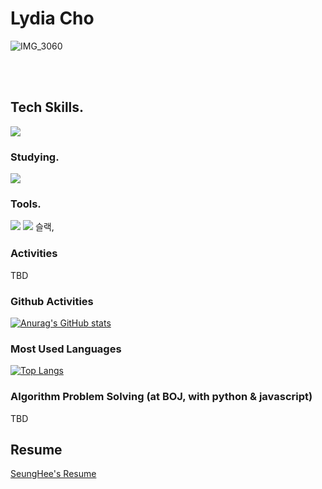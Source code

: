 # Lydia Cho

![IMG_3060](https://github.com/lydiacho/lydiacho/assets/81505421/34c9b462-98f3-43f3-a7fb-92fc2bd0737a)

<br/>


<br />

## Tech Skills.
<img src="https://img.shields.io/badge/React-61DAFB?style=flat-square&logo=React&logoColor=white"/></a> 


### Studying.

<img src="https://img.shields.io/badge/Typescript-3178C6?style=flat-square&logo=Typescript&logoColor=white"/></a> 

### Tools.

<img src="https://img.shields.io/badge/Figma-F24E1E?style=flat-square&logo=Figma&logoColor=white"/></a> <img src="https://img.shields.io/badge/Notion-000000?style=flat-square&logo=Notion&logoColor=white"/></a>
슬랙, 

### Activities

TBD

### Github Activities

[![Anurag's GitHub stats](https://github-readme-stats.vercel.app/api?username=lydiacho&theme=github_dark)](https://github.com/anuraghazra/github-readme-stats)

### Most Used Languages

[![Top Langs](https://github-readme-stats.vercel.app/api/top-langs/?username=lydiacho&langs_count=10&layout=compact&theme=cobalt)](https://github.com/lydiacho/lydiacho)

### Algorithm Problem Solving (at BOJ, with python & javascript)
TBD

## Resume
[SeungHee's Resume](https://lydiacho.notion.site/SeungHee-s-Resume-65443598abb14fbcb09fb673fa26a961?pvs=4)
